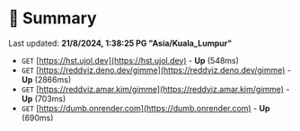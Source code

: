 # 📖 Summary
Last updated: **21/8/2024, 1:38:25 PG "Asia/Kuala_Lumpur"**

- `GET` [https://hst.ujol.dev](https://hst.ujol.dev) - **Up** (548ms)
- `GET` [https://reddviz.deno.dev/gimme](https://reddviz.deno.dev/gimme) - **Up** (2866ms)
- `GET` [https://reddviz.amar.kim/gimme](https://reddviz.amar.kim/gimme) - **Up** (703ms)
- `GET` [https://dumb.onrender.com](https://dumb.onrender.com) - **Up** (690ms)
